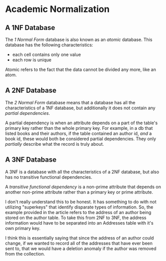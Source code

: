 # Academic Normalization

## A 1NF Database

The *1 Normal Form* database is also known as an *atomic* database. This database has the following characteristics:

- each cell contains only one value
- each row is unique

Atomic refers to the fact that the data cannot be divided any more, like an atom.

## A 2NF Database

The *2 Normal Form* database means that a database has all the characteristics of a 1NF database, but additionally it does not contain any *partial dependencies*.

A partial dependency is when an attribute depends on a part of the table's primary key rather than the whole primary key. For example, in a db that listed books and their authors, if the table contained an author id, *and* a book id, these would both be considered partial dependencies. They only *partially* describe what the record is truly about.

## A 3NF Database

A 3NF is a database with all the characteristics of a 2NF database, but also has no transitive functional dependencies.

A *transitive functional dependency* is a non-prime attribute that depends on another non-prime attribute rather than a primary key or prime attribute.

I don't really understand this to be honest. It has something to do with not utilizing "superkeys" that identify disparate types of information. So, the example provided in the article refers to the address of an author being stored on the author table. To take this from 2NF to 3NF, the address information would have to be separated into an Addresses table with it's own primary key.

I think this is essentially saying that since the address of an author could change, if we wanted to record all of the addresses that have ever been sent to, that we would have a deletion anomaly if the author was removed from the collection.

